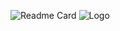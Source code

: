 ![Readme Card](https://github-readme-stats.vercel.app/api?username=Saadelamali&show_icons=true&theme=radical)
![Logo](https://media.discordapp.net/attachments/859297371628240896/881396999293923408/BANNER26.gif)
